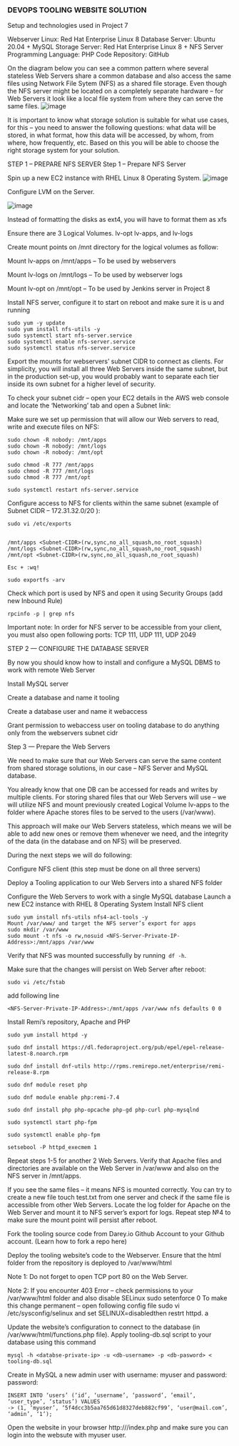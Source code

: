 ### DEVOPS TOOLING WEBSITE SOLUTION
 
Setup and technologies used in Project 7

Webserver Linux: Red Hat Enterprise Linux 8
Database Server: Ubuntu 20.04 + MySQL
Storage Server: Red Hat Enterprise Linux 8 + NFS Server
Programming Language: PHP
Code Repository: GitHub

On the diagram below you can see a common pattern where several stateless Web Servers share a common database and also access the same files using Network File Sytem (NFS) as a shared file storage. Even though the NFS server might be located on a completely separate hardware – for Web Servers it look like a local file system from where they can serve the same files.
![image](https://github.com/genejike/DEVOPS-PROJECT/assets/75420964/415a4359-7308-4cf9-b222-97eefceb258d)


It is important to know what storage solution is suitable for what use cases, for this – you need to answer the following questions: what data will be stored, in what format, how this data will be accessed, by whom, from where, how frequently, etc. Based on this you will be able to choose the right storage system for your solution.
 

STEP 1 – PREPARE NFS SERVER
Step 1 – Prepare NFS Server

Spin up a new EC2 instance with RHEL Linux 8 Operating System.
![image](https://github.com/genejike/DEVOPS-PROJECT/assets/75420964/857e32a5-f215-4368-9d8e-4d230ab8beb4)

Configure LVM on the Server.



![image](https://github.com/genejike/DEVOPS-PROJECT/assets/75420964/c8ea2a21-dbd5-4533-a664-647460b01d22)

Instead of formatting the disks as ext4, you will have to format them as xfs

Ensure there are 3 Logical Volumes. lv-opt lv-apps, and lv-logs

Create mount points on /mnt directory for the logical volumes as follow:

Mount lv-apps on /mnt/apps – To be used by webservers

Mount lv-logs on /mnt/logs – To be used by webserver logs

Mount lv-opt on /mnt/opt – To be used by Jenkins server in Project 8




Install NFS server, configure it to start on reboot and make sure it is u and running
```
sudo yum -y update
sudo yum install nfs-utils -y
sudo systemctl start nfs-server.service
sudo systemctl enable nfs-server.service
sudo systemctl status nfs-server.service
```

Export the mounts for webservers’ subnet CIDR to connect as clients.
For simplicity, you will install all three Web Servers inside the same subnet, but in the production set-up, you would probably want to separate each tier inside its own subnet for a higher level of security.

To check your subnet cidr – open your EC2 details in the AWS web console and locate the ‘Networking’ tab and open a Subnet link:

Make sure we set up permission that will allow our Web servers to read, write and execute files on NFS:
```
sudo chown -R nobody: /mnt/apps
sudo chown -R nobody: /mnt/logs
sudo chown -R nobody: /mnt/opt
 
sudo chmod -R 777 /mnt/apps
sudo chmod -R 777 /mnt/logs
sudo chmod -R 777 /mnt/opt
 
sudo systemctl restart nfs-server.service
```
Configure access to NFS for clients within the same subnet (example of Subnet CIDR – 172.31.32.0/20 ):

```
sudo vi /etc/exports

 
/mnt/apps <Subnet-CIDR>(rw,sync,no_all_squash,no_root_squash)
/mnt/logs <Subnet-CIDR>(rw,sync,no_all_squash,no_root_squash)
/mnt/opt <Subnet-CIDR>(rw,sync,no_all_squash,no_root_squash)
 
Esc + :wq!
 
sudo exportfs -arv

```

Check which port is used by NFS and open it using Security Groups (add new Inbound Rule)
```
rpcinfo -p | grep nfs
```
Important note: In order for NFS server to be accessible from your client, you must also open following ports: TCP 111, UDP 111, UDP 2049


STEP 2 — CONFIGURE THE DATABASE SERVER

By now you should know how to install and configure a MySQL DBMS to work with remote Web Server

Install MySQL server

Create a database and name it tooling

Create a database user and name it webaccess

Grant permission to webaccess user on tooling database to do anything only from the webservers subnet cidr

Step 3 — Prepare the Web Servers

We need to make sure that our Web Servers can serve the same content from shared storage solutions, in our case – NFS Server and MySQL database.

You already know that one DB can be accessed for reads and writes by multiple clients. For storing shared files that our Web Servers will use – we will utilize NFS and mount previously created Logical Volume lv-apps to the folder where Apache stores files to be served to the users (/var/www).

This approach will make our Web Servers stateless, which means we will be able to add new ones or remove them whenever we need, and the integrity of the data (in the database and on NFS) will be preserved.

During the next steps we will do following:

Configure NFS client (this step must be done on all three servers)

Deploy a Tooling application to our Web Servers into a shared NFS folder

Configure the Web Servers to work with a single MySQL database
Launch a new EC2 instance with RHEL 8 Operating System
Install NFS client

```
sudo yum install nfs-utils nfs4-acl-tools -y
Mount /var/www/ and target the NFS server’s export for apps
sudo mkdir /var/www
sudo mount -t nfs -o rw,nosuid <NFS-Server-Private-IP-Address>:/mnt/apps /var/www

```
Verify that NFS was mounted successfully by running` df -h`. 

Make sure that the changes will persist on Web Server after reboot:


```
sudo vi /etc/fstab
```
add following line
```
<NFS-Server-Private-IP-Address>:/mnt/apps /var/www nfs defaults 0 0
```
Install Remi’s repository, Apache and PHP

```
sudo yum install httpd -y
 
sudo dnf install https://dl.fedoraproject.org/pub/epel/epel-release-latest-8.noarch.rpm
 
sudo dnf install dnf-utils http://rpms.remirepo.net/enterprise/remi-release-8.rpm
 
sudo dnf module reset php
 
sudo dnf module enable php:remi-7.4
 
sudo dnf install php php-opcache php-gd php-curl php-mysqlnd
 
sudo systemctl start php-fpm
 
sudo systemctl enable php-fpm
 
setsebool -P httpd_execmem 1

```
Repeat steps 1-5 for another 2 Web Servers.
Verify that Apache files and directories are available on the Web Server in /var/www and also on the NFS server in /mnt/apps.


If you see the same files – it means NFS is mounted correctly. You can try to create a new file touch test.txt from one server and check if the same file is accessible from other Web Servers.
Locate the log folder for Apache on the Web Server and mount it to NFS server’s export for logs. Repeat step №4 to make sure the mount point will persist after reboot.


Fork the tooling source code from Darey.io Github Account to your Github account. (Learn how to fork a repo here)


Deploy the tooling website’s code to the Webserver. Ensure that the html folder from the repository is deployed to /var/www/html


Note 1: Do not forget to open TCP port 80 on the Web Server.


Note 2: If you encounter 403 Error – check permissions to your /var/www/html folder and also disable SELinux sudo setenforce 0
To make this change permanent – open following config file sudo vi /etc/sysconfig/selinux and set SELINUX=disabledthen restrt httpd.
a


Update the website’s configuration to connect to the database (in /var/www/html/functions.php file). Apply tooling-db.sql script to your database using this command

``` 
mysql -h <databse-private-ip> -u <db-username> -p <db-pasword> < tooling-db.sql

```
Create in MySQL a new admin user with username: myuser and password: password:
```
INSERT INTO ‘users’ (‘id’, ‘username’, ‘password’, ’email’, ‘user_type’, ‘status’) VALUES
-> (1, ‘myuser’, ‘5f4dcc3b5aa765d61d8327deb882cf99’, ‘user@mail.com’, ‘admin’, ‘1’);
```

Open the website in your browser http://<Web-Server-Public-IP-Address-or-Public-DNS-Name>/index.php and make sure you can login into the websute with myuser user.



